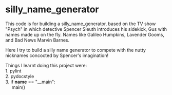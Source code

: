 # silly_name_generator

This code is for building a silly_name_generator, based on the TV show "Psych" in which detective Spencer Sleuth introduces his sidekick, Gus with names made up on the fly. Names like Galileo Humpkins, Lavender Gooms, and Bad News Marvin Barnes.

Here I try to build a silly name generator to compete with the nutty nicknames concocted by Spencer's imagination!

Things I learnt doing this project were:  
	1. pylint  
	2. pydocstyle  
	3. if __name__ == "__main":  
	&nbsp;&nbsp;&nbsp;&nbsp;	main()
